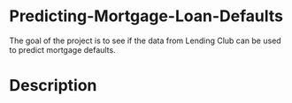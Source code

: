# Predicting-Mortgage-Loan-Defaults
The goal of the project is to see if the data from Lending Club can be used to predict mortgage defaults.  

# Description

